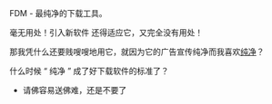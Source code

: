 
FDM - 最纯净的下载工具。


毫无用处！引入新软件 还得适应它，又完全没有用处！

那我凭什么还要贱嗖嗖地用它，就因为它的广告宣传纯净而我喜欢[纯净](https://www.v2ex.com/t/360181)？

什么时候 “ 纯净 ” 成了好下载软件的标准了？

- 请佛容易送佛难，还是不要了
